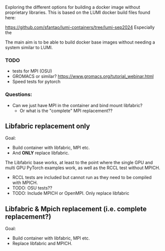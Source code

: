 Exploring the different options for building a docker image without proprietary libraries. 
This is based on the LUMI docker build files found here:

https://github.com/sfantao/lumi-containers/tree/lumi-sep2024
Especially the 


The main aim is to be able to build docker base images without needing a system similar to LUMI.  

### TODO
- tests for MPI (OSU)
- GROMACS or similar? https://www.gromacs.org/tutorial_webinar.html
- Speed tests for pytorch

### Questions:
- Can we just have MPI in the container and bind mount libfabric? 
  - Or what is the "complete" MPI replacement??


## Libfabric replacement only

Goal: 
- Build container with libfabric, MPI etc. 
- And **ONLY** replace libfabric.

The Libfabric base works, at least to the point where the single GPU and multi GPU PyTorch examples work, as well as the RCCL test without MPICH. 
- RCCL tests are included but cannot run as they need to be compiled with MPICH. 
- TODO: OSU tests??
- TODO: Include MPICH or OpenMPI. Only replace libfabric

## Libfabric & Mpich replacement (i.e. complete replacement?)

Goal: 
- Build container with libfabric, MPI etc. 
- Replace libfabric and MPICH.
